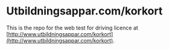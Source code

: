 Utbildningsappar.com/korkort
============================

This is the repo for the web test for driving licence at [http://www.utbildningsappar.com/korkort](http://www.utbildningsappar.com/korkort).
